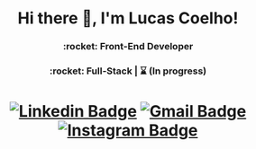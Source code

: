 <h1 align="center"> Hi there 👋, I'm Lucas Coelho!</h1>

<h3 align="center"> :rocket: Front-End Developer </h3>
<h3 align="center"> :rocket: Full-Stack | ⌛ (In progress) </h3>

<h1 align="center">

  [![Linkedin Badge](https://img.shields.io/badge/-LinkedIn-blue?style=flat-square&logo=Linkedin&logoColor=white&link=https://www.linkedin.com/in/lucascoelhosi/)](https://www.linkedin.com/in/lucascoelhosi/)
  [![Gmail Badge](https://img.shields.io/badge/-Gmail-c14438?style=flat-square&logo=Gmail&logoColor=white&link=mailto:lucascoelhosi96@gmail.com)](mailto:lucascoelhosi96@gmail.com)
  [![Instagram Badge](https://img.shields.io/badge/-Instagram-D94363?style=flat-square&logo=Instagram&logoColor=white&link=https://www.instagram.com/o_lucascoelho/)](https://www.instagram.com/o_lucascoelho/)

</h1>
